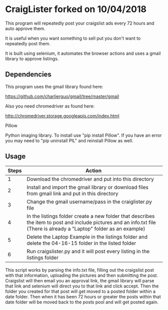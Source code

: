CraigLister forked on 10/04/2018
===========

This program will repeatedly post your craigslist ads every 72 hours and auto approve them.

It is useful when you want something to sell put you don't want to repeatedly post them.

It is built using selenium, it automates the browser actions and uses a gmail library to approve listings.

Dependencies
------------

This program uses the gmail library found here:

https://github.com/charlierguo/gmail/tree/master/gmail

Also you need chromedriver as found here:

http://chromedriver.storage.googleapis.com/index.html

Pillow

Python imaging library. To install use "pip install Pillow".
If you have an error you may need to "pip uninstall PIL" and reinstall Pillow as well.

Usage
-----

| Steps | Action |
--------|--------|
| 1 | Download the chromedriver and put into this directory |
| 2 | Install and import the gmail library or download files from gmail link and put in this directory |
| 3 | Change the gmail username/pass in the craiglister.py file
| 4 | In the listings folder create a new folder that describes the item to post and include pictures and an info.txt file (There is already a "Laptop" folder as an example)|
| 5 | Delete the Laptop Example in the listings folder and delete the 04-16-15 folder in the listed folder |
| 6 | Run craigslister.py and it will post every listing in the listings folder |

This script works by parsing the info.txt file, filling out the craigslist post with that information, uploading the pictures and then submitting the post. Craigslist will then email you an approval link, the gmail library will parse that link and selenium will direct you to that link and click accept. Then the folder you created for that post will get moved to a posted folder within a date folder. Then when it has been 72 hours or greater the posts within that date folder will be moved back to the posts pool and will get posted again.
